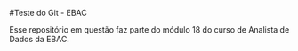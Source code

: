 #Teste do Git - EBAC

Esse repositório em questão faz parte do módulo 18 do curso de Analista de Dados da EBAC. 

